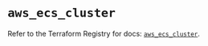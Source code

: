 # `aws_ecs_cluster`

Refer to the Terraform Registry for docs: [`aws_ecs_cluster`](https://registry.terraform.io/providers/hashicorp/aws/6.0.0/docs/resources/ecs_cluster).
